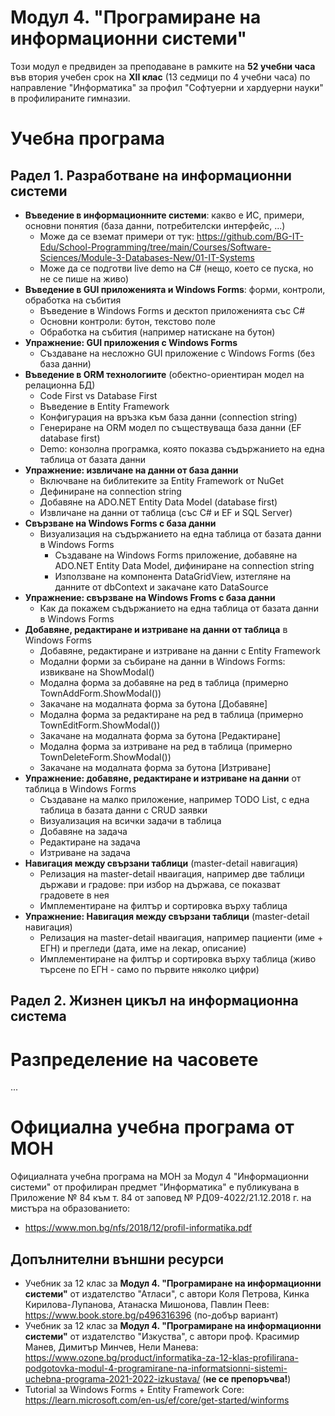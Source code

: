 # Модул 4. "Програмиране на информационни системи"

Този модул е предвиден за преподаване в рамките на **52 учебни часа** във втория учебен срок на **XII клас** (13 седмици по 4 учебни часа) по направление "Информатика" за профил "Софтуерни и хардуерни науки" в профилираните гимназии.


# Учебна програма

## Радел 1. Разработване на информационни системи
 - **Въведение в информационните системи**: какво е ИС, примери, основни понятия (база данни, потребителски интерфейс, ...)
   - Може да се вземат примери от тук: https://github.com/BG-IT-Edu/School-Programming/tree/main/Courses/Software-Sciences/Module-3-Databases-New/01-IT-Systems
   - Може да се подготви live demo на C# (нещо, което се пуска, но не се пише на живо)
 - **Въведение в GUI приложенията и Windows Forms**: форми, контроли, обработка на събития
   - Въведение в Windows Forms и десктоп приложенията със C#
   - Основни контроли: бутон, текстово поле
   - Обработка на събития (например натискане на бутон)
 - **Упражнение: GUI приложения с Windows Forms**
   - Създаване на несложно GUI приложение с Windows Forms (без база данни)
 - **Въведение в ORM технологиите** (обектно-ориентиран модел на релационна БД)
   - Code First vs Database First
   - Въведение в Entity Framework
   - Конфигурация на връзка към база данни (connection string)
   - Генериране на ORM модел по съществуваща база данни (EF database first)
   - Demo: конзолна програмка, която показва съдържанието на една таблица от базата данни
 - **Упражнение: извличане на данни от база данни**
   - Включване на библитеките за Entity Framework от NuGet
   - Дефиниране на connection string
   - Добавяне на ADO.NET Entity Data Model (database first)
   - Извличане на данни от таблица (със C# и EF и SQL Server)
 - **Свързване на Windows Forms с база данни**
   - Визуализация на съдържанието на една таблица от базата данни в Windows Forms
     - Създаване на Windows Forms приложение, добавяне на ADO.NET Entity Data Model, дифиниране на connection string
     - Използване на компонента DataGridView, изтегляне на данните от dbContext и закачане като DataSource
 - **Упражнение: свързване на Windows Froms с база данни**
   - Как да покажем съдържанието на една таблица от базата данни в Windows Forms
 - **Добавяне, редактиране и изтриване на данни от таблица** в Windows Forms
   - Добавяне, редактиране и изтриване на данни с Entity Framework
   - Модални форми за събиране на данни в Windows Forms: извикване на ShowModal()
   - Модална форма за добавяне на ред в таблица (примерно TownAddForm.ShowModal())
   - Закачане на модалната форма за бутона [Добавяне]
   - Модална форма за редактиране на ред в таблица (примерно TownEditForm.ShowModal())
   - Закачане на модалната форма за бутона [Редактиране]
   - Модална форма за изтриване на ред в таблица (примерно TownDeleteForm.ShowModal())
   - Закачане на модалната форма за бутона [Изтриване]
 - **Упражнение: добавяне, редактиране и изтриване на данни** от таблица в Windows Forms
   - Създаване на малко приложение, например TODO List, с една таблица в базата данни с CRUD заявки
   - Визуализация на всички задачи в таблица
   - Добавяне на задача
   - Редактиране на задача
   - Изтриване на задача
 - **Навигация между свързани таблици** (master-detail навигация)
   - Релизация на master-detail нваигация, например две таблици държави и градове: при избор на държава, се показват градовете в нея
   - Имплементиране на филтър и сортировка върху таблица
 - **Упражнение: Навигация между свързани таблици** (master-detail навигация)
   - Релизация на master-detail нваигация, например пациенти (име + ЕГН) и прегледи (дата, име на лекар, описание)
   - Имплементиране на филтър и сортировка върху таблица (живо търсене по ЕГН - само по първите няколко цифри)

## Радел 2. Жизнен цикъл на информационна система 


# Разпределение на часовете

...

# Официална учебна програма от МОН
Официалната учебна програма на МОН за Модул 4 "Информационни системи" от профилиран предмет "Информатика" е публикувана в Приложение № 84 към т. 84 от заповед № РД09-4022/21.12.2018 г. на мистъра на образованието:
  - https://www.mon.bg/nfs/2018/12/profil-informatika.pdf

## Допълнителни външни ресурси
  - Учебник за 12 клас за **Модул 4. "Програмиране на информационни системи"** от издателство "Атласи", с автори Коля Петрова, Кинка Кирилова-Лупанова, Атанаска Мишонова, Павлин Пеев: https://www.book.store.bg/p496316396 (по-добър вариант)
  - Учебник за 12 клас за **Модул 4. "Програмиране на информационни системи"** от издателство "Изкуства", с автори проф. Красимир Манев, Димитър Минчев, Нели Манева: https://www.ozone.bg/product/informatika-za-12-klas-profilirana-podgotovka-modul-4-programirane-na-informatsionni-sistemi-uchebna-programa-2021-2022-izkustava/ (**не се препоръчва!**)
  - Tutorial за Windows Forms + Entity Framework Core: https://learn.microsoft.com/en-us/ef/core/get-started/winforms
